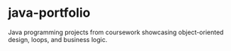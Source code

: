 # java-portfolio
Java programming projects from coursework showcasing object-oriented design, loops, and business logic.
